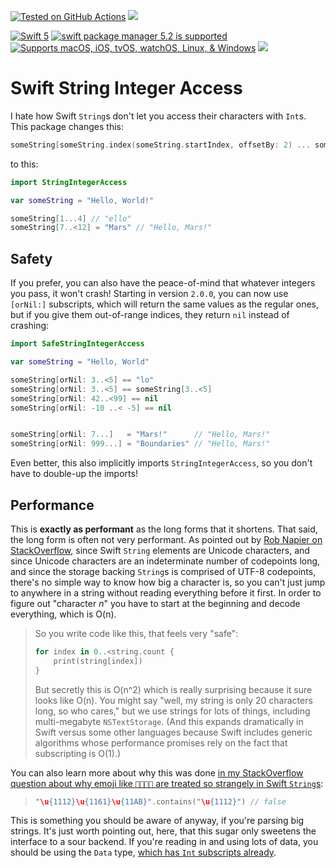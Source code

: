 [![Tested on GitHub Actions](https://github.com/RougeWare/Swift-String-Integer-Access/actions/workflows/swift.yml/badge.svg)](https://github.com/RougeWare/Swift-String-Integer-Access/actions/workflows/swift.yml) [![](https://www.codefactor.io/repository/github/rougeware/swift-string-integer-access/badge)](https://www.codefactor.io/repository/github/rougeware/swift-string-integer-access)

[![Swift 5](https://img.shields.io/badge/swift-5-brightgreen.svg?logo=swift&logoColor=white)](https://swift.org) [![swift package manager 5.2 is supported](https://img.shields.io/badge/swift%20package%20manager-5.2-brightgreen.svg)](https://swift.org/package-manager) [![Supports macOS, iOS, tvOS, watchOS, Linux, & Windows](https://img.shields.io/badge/macOS%20%7C%20iOS%20%7C%20tvOS%20%7C%20watchOS%20%7C%20Linux%20%7C%20Windows-grey.svg)](./Package.swift) 
[![](https://img.shields.io/github/release-date/rougeware/swift-string-integer-access?label=latest%20release)](https://github.com/RougeWare/Swift-String-Integer-Access/releases/latest)



# Swift String Integer Access #

I hate how Swift `String`s don't let you access their characters with `Int`s. This package changes this:

```swift
someString[someString.index(someString.startIndex, offsetBy: 2) ... someString.index(someString.startIndex, offsetBy: 5)]
```

to this:

```swift
import StringIntegerAccess

var someString = "Hello, World!"

someString[1...4] // "ello"
someString[7..<12] = "Mars" // "Hello, Mars!"
```


## Safety ##

If you prefer, you can also have the peace-of-mind that whatever integers you pass, it won't crash! Starting in version `2.0.0`, you can now use `[orNil:]` subscripts, which will return the same values as the regular ones, but if you give them out-of-range indices, they return `nil` instead of crashing: 

```swift
import SafeStringIntegerAccess

var someString = "Hello, World"

someString[orNil: 3..<5] == "lo"
someString[orNil: 3..<5] == someString[3..<5]
someString[orNil: 42..<99] == nil 
someString[orNil: -10 ..< -5] == nil 


someString[orNil: 7...]   = "Mars!"      // "Hello, Mars!"
someString[orNil: 999...] = "Boundaries" // "Hello, Mars!"
```

Even better, this also implicitly imports `StringIntegerAccess`, so you don't have to double-up the imports!


## Performance ##

This is **exactly as performant** as the long forms that it shortens. That said, the long form is often not very performant. As pointed out by [Rob Napier on StackOverflow](https://stackoverflow.com/a/46163365/3939277), since Swift `String` elements are Unicode characters, and since Unicode characters are an indeterminate number of codepoints long, and since the storage backing `String`s is comprised of UTF-8 codepoints, there's no simple way to know how big a character is, so you can't just jump to anywhere in a string without reading everything before it first. In order to figure out "character _n_" you have to start at the beginning and decode everything, which is O(n).

> So you write code like this, that feels very "safe":
>
> ```swift
> for index in 0..<string.count {
>     print(string[index])
> }
> ```
> But secretly this is O(n^2) which is really surprising because it sure looks like O(n). You might say "well, my string is only 20 characters long, so who cares," but we use strings for lots of things, including multi-megabyte `NSTextStorage`. (And this expands dramatically in Swift versus some other languages because Swift includes generic algorithms whose performance promises rely on the fact that subscripting is O(1).)

You can also learn more about why this was done [in my StackOverflow question about why emoji like `👩‍👩‍👧‍👦` are treated so strangely in Swift `String`s](https://stackoverflow.com/a/43619038/3939277):

> ```swift
> "\u{1112}\u{1161}\u{11AB}".contains("\u{1112}") // false
> ```

This is something you should be aware of anyway, if you're parsing big strings. It's just worth pointing out, here, that this sugar only sweetens the interface to a sour backend. If you're reading in and using lots of data, you should be using the `Data` type, [which has `Int` subscripts already](https://developer.apple.com/documentation/foundation/data#2850612).
